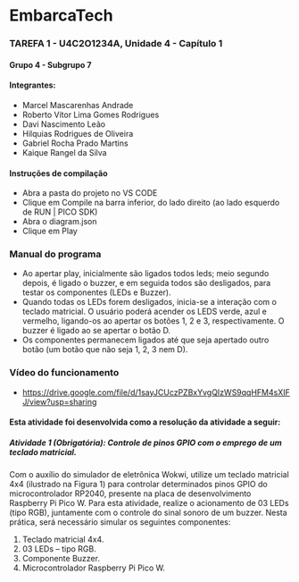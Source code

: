 # EmbarcaTech   
### TAREFA 1 - U4C2O1234A, Unidade 4 - Capítulo 1
#### Grupo 4 - Subgrupo 7
#### Integrantes:
* Marcel Mascarenhas Andrade
* Roberto Vítor Lima Gomes Rodrigues
* Davi Nascimento Leão
* Hilquias Rodrigues de Oliveira
* Gabriel Rocha Prado Martins
* Kaique Rangel da Silva


#### Instruções de compilação
 * Abra a pasta do projeto no VS CODE
 * Clique em Compile na barra inferior, do lado direito (ao lado esquerdo de RUN | PICO SDK)
 * Abra o diagram.json
 * Clique em Play

 ### Manual do programa
 * Ao apertar play, inicialmente são ligados todos leds; meio segundo depois, é ligado o buzzer, e em seguida todos são desligados, para testar os componentes (LEDs e Buzzer).
 * Quando todas os LEDs forem desligados, inicia-se a interação com o teclado matricial. O usuário poderá acender os LEDS verde, azul e vermelho, ligando-os ao apertar os botões 1, 2 e 3, respectivamente. O buzzer é ligado ao se apertar o botão D.
 * Os componentes permanecem ligados até que seja apertado outro botão (um botão que não seja 1, 2, 3 nem D).

 ### Vídeo do funcionamento
 * https://drive.google.com/file/d/1sayJCUczPZBxYvgQIzWS9qqHFM4sXIFJ/view?usp=sharing


#### Esta atividade foi desenvolvida como a resolução da atividade a seguir:
##### Atividade 1 (Obrigatória): Controle de pinos GPIO com o emprego de um teclado matricial.
Com o auxílio do simulador de eletrônica Wokwi, utilize um teclado matricial 4x4 (ilustrado na Figura 1) para controlar determinados pinos GPIO do microcontrolador RP2040, presente na placa de desenvolvimento Raspberry Pi Pico W. Para esta atividade, realize o acionamento de 03 LEDs (tipo RGB), juntamente com o controle do sinal sonoro de um buzzer. Nesta prática, será necessário simular os seguintes componentes:
1) Teclado matricial 4x4.
2) 03 LEDs – tipo RGB.
3) Componente Buzzer.
4) Microcontrolador Raspberry Pi Pico W.
